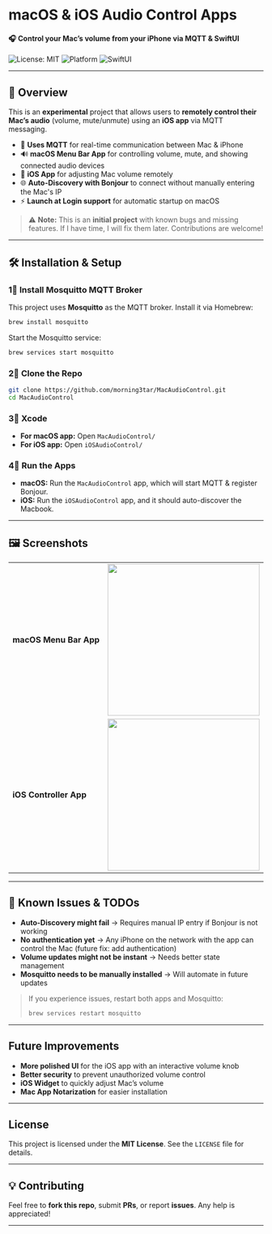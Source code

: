# **macOS & iOS Audio Control Apps**
#### **🎧 Control your Mac’s volume from your iPhone via MQTT & SwiftUI**
![License: MIT](https://img.shields.io/badge/License-MIT-blue.svg)
![Platform](https://img.shields.io/badge/platform-macOS%20%7C%20iOS-blue?style=flat-square)
![SwiftUI](https://img.shields.io/badge/UI-SwiftUI-orange?style=flat-square)

---

## **📢 Overview**
This is an **experimental** project that allows users to **remotely control their Mac’s audio** (volume, mute/unmute) using an **iOS app** via MQTT messaging.

- 📡 **Uses MQTT** for real-time communication between Mac & iPhone
- 🔊 **macOS Menu Bar App** for controlling volume, mute, and showing connected audio devices
- 📱 **iOS App** for adjusting Mac volume remotely
- 🌐 **Auto-Discovery with Bonjour** to connect without manually entering the Mac's IP
- ⚡ **Launch at Login support** for automatic startup on macOS

> ⚠️ **Note:** This is an **initial project** with known bugs and missing features. If I have time, I will fix them later. Contributions are welcome!

---

## **🛠️ Installation & Setup**
### **1⃣ Install Mosquitto MQTT Broker**
This project uses **Mosquitto** as the MQTT broker. Install it via Homebrew:

```bash
brew install mosquitto
```
Start the Mosquitto service:
```bash
brew services start mosquitto
```

### **2⃣ Clone the Repo**
```bash
git clone https://github.com/morning3tar/MacAudioControl.git
cd MacAudioControl
```

### **3⃣ Xcode**
- **For macOS app:** Open `MacAudioControl/`
- **For iOS app:** Open `iOSAudioControl/`

### **4⃣ Run the Apps**
- **macOS:** Run the `MacAudioControl` app, which will start MQTT & register Bonjour.
- **iOS:** Run the `iOSAudioControl` app, and it should auto-discover the Macbook.

---


## **🖼️ Screenshots**
<div align="center">
  <table>
    <tr>
      <td><strong>macOS Menu Bar App</strong></td>
      <td><img src="https://github.com/user-attachments/assets/da726537-6cd5-4b13-9c60-8e9b2d4017b9" width="300"></td>
    </tr>
    <tr>
      <td><strong>iOS Controller App</strong></td>
      <td><img src="https://github.com/user-attachments/assets/4c7bf32d-aefa-497f-a693-82ee212d2d7f" width="300"></td>
    </tr>
  </table>
</div>

---

## **🐛 Known Issues & TODOs**
- **Auto-Discovery might fail** → Requires manual IP entry if Bonjour is not working
- **No authentication yet** → Any iPhone on the network with the app can control the Mac (future fix: add authentication)
- **Volume updates might not be instant** → Needs better state management
- **Mosquitto needs to be manually installed** → Will automate in future updates

> If you experience issues, restart both apps and Mosquitto:
> ```bash
> brew services restart mosquitto
> ```

---

## **Future Improvements**
- **More polished UI** for the iOS app with an interactive volume knob
- **Better security** to prevent unauthorized volume control
- **iOS Widget** to quickly adjust Mac’s volume
- **Mac App Notarization** for easier installation

---

## **License**
This project is licensed under the **MIT License**. See the `LICENSE` file for details.

---

## **💡 Contributing**
Feel free to **fork this repo**, submit **PRs**, or report **issues**. Any help is appreciated!

---

